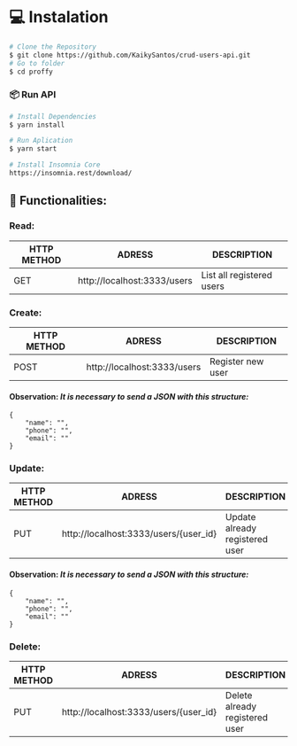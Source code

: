# :computer: Instalation 

```bash
# Clone the Repository
$ git clone https://github.com/KaikySantos/crud-users-api.git
# Go to folder
$ cd proffy
```
### 📦 Run API

```bash
# Install Dependencies
$ yarn install

# Run Aplication
$ yarn start
```

```bash
# Install Insomnia Core
https://insomnia.rest/download/
```

## 🚀 Functionalities:

### Read:

<table>
    <thead>
        <th>HTTP METHOD</th>
        <th>ADRESS</th>
        <th>DESCRIPTION</th>
    </thead>
    <tbody>
        <tr>
            <td>GET</td>
            <td>http://localhost:3333/users</td>
            <td>List all registered users</td>
        </tr>
    </tbody>
</table>

### Create:

<table>
    <thead>
        <th>HTTP METHOD</th>
        <th>ADRESS</th>
        <th>DESCRIPTION</th>
    </thead>
    <tbody>
        <tr>
            <td>POST</td>
            <td>http://localhost:3333/users</td>
            <td>Register new user</td>
        </tr>
    </tbody>
</table>

#### <b>Observation:</b> <i>It is necessary to send a JSON with this structure:</i>

```
{
	"name": "",
	"phone": "",
	"email": ""
}
```

### Update:

<table>
    <thead>
        <th>HTTP METHOD</th>
        <th>ADRESS</th>
        <th>DESCRIPTION</th>
    </thead>
    <tbody>
        <tr>
            <td>PUT</td>
            <td>http://localhost:3333/users/{user_id}</td>
            <td>Update already registered user</td>
        </tr>
    </tbody>
</table>

#### <b>Observation:</b> <i>It is necessary to send a JSON with this structure:</i>

```
{
	"name": "",
	"phone": "",
	"email": ""
}
```

### Delete:

<table>
    <thead>
        <th>HTTP METHOD</th>
        <th>ADRESS</th>
        <th>DESCRIPTION</th>
    </thead>
    <tbody>
        <tr>
            <td>PUT</td>
            <td>http://localhost:3333/users/{user_id}</td>
            <td>Delete already registered user</td>
        </tr>
    </tbody>
</table>